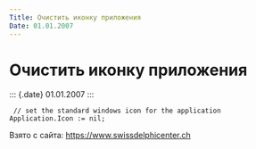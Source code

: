 ```yaml
---
Title: Очистить иконку приложения
Date: 01.01.2007
---
```



Очистить иконку приложения
==========================

::: {.date}
01.01.2007
:::

     // set the standard windows icon for the application 
    Application.Icon := nil;

Взято с сайта: <https://www.swissdelphicenter.ch>
